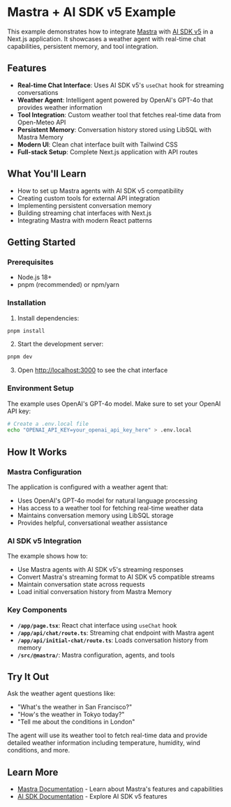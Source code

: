# Mastra + AI SDK v5 Example

This example demonstrates how to integrate [Mastra](https://@mastra.ai) with [AI SDK v5](https://sdk.vercel.ai/) in a Next.js application. It showcases a weather agent with real-time chat capabilities, persistent memory, and tool integration.

## Features

- **Real-time Chat Interface**: Uses AI SDK v5's `useChat` hook for streaming conversations
- **Weather Agent**: Intelligent agent powered by OpenAI's GPT-4o that provides weather information
- **Tool Integration**: Custom weather tool that fetches real-time data from Open-Meteo API
- **Persistent Memory**: Conversation history stored using LibSQL with Mastra Memory
- **Modern UI**: Clean chat interface built with Tailwind CSS
- **Full-stack Setup**: Complete Next.js application with API routes

## What You'll Learn

- How to set up Mastra agents with AI SDK v5 compatibility
- Creating custom tools for external API integration
- Implementing persistent conversation memory
- Building streaming chat interfaces with Next.js
- Integrating Mastra with modern React patterns

## Getting Started

### Prerequisites

- Node.js 18+
- pnpm (recommended) or npm/yarn

### Installation

1. Install dependencies:

```bash
pnpm install
```

2. Start the development server:

```bash
pnpm dev
```

3. Open [http://localhost:3000](http://localhost:3000) to see the chat interface

### Environment Setup

The example uses OpenAI's GPT-4o model. Make sure to set your OpenAI API key:

```bash
# Create a .env.local file
echo "OPENAI_API_KEY=your_openai_api_key_here" > .env.local
```

## How It Works

### Mastra Configuration

The application is configured with a weather agent that:

- Uses OpenAI's GPT-4o model for natural language processing
- Has access to a weather tool for fetching real-time weather data
- Maintains conversation memory using LibSQL storage
- Provides helpful, conversational weather assistance

### AI SDK v5 Integration

The example shows how to:

- Use Mastra agents with AI SDK v5's streaming responses
- Convert Mastra's streaming format to AI SDK v5 compatible streams
- Maintain conversation state across requests
- Load initial conversation history from Mastra Memory

### Key Components

- **`/app/page.tsx`**: React chat interface using `useChat` hook
- **`/app/api/chat/route.ts`**: Streaming chat endpoint with Mastra agent
- **`/app/api/initial-chat/route.ts`**: Loads conversation history from memory
- **`/src/@mastra/`**: Mastra configuration, agents, and tools

## Try It Out

Ask the weather agent questions like:

- "What's the weather in San Francisco?"
- "How's the weather in Tokyo today?"
- "Tell me about the conditions in London"

The agent will use its weather tool to fetch real-time data and provide detailed weather information including temperature, humidity, wind conditions, and more.

## Learn More

- [Mastra Documentation](https://docs.@mastra.ai) - Learn about Mastra's features and capabilities
- [AI SDK Documentation](https://sdk.vercel.ai) - Explore AI SDK v5 features
